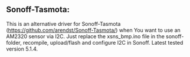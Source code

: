 ## Sonoff-Tasmota:

This is an alternative driver for Sonoff-Tasmota (https://github.com/arendst/Sonoff-Tasmota/) when You want to use an AM2320 sensor via I2C.
Just replace the xsns_bmp.ino file in the sonoff-folder, recompile, upload/flash and configure I2C in Sonoff. Latest tested version 5.1.4.
